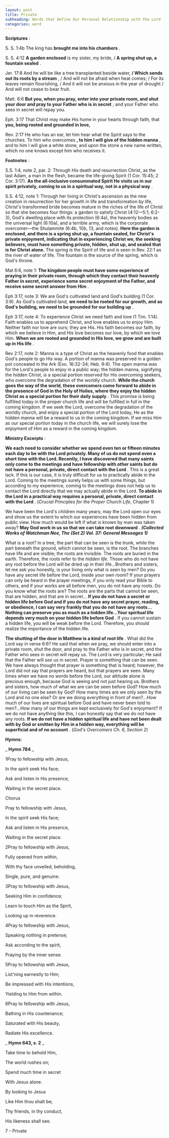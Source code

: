 ```yaml
---
layout: post
title: Private
subheading: Words that Define Our Personal Relationship with the Lord
categories: word
---
```


**Scriptures** :

S. S. 1:4b The king has **brought me into his chambers** .

S. S. 4:12 **A garden enclosed** is my sister, my bride, / **A spring shut up, a fountain sealed** .

Jer. 17:8 And he will be like a tree transplanted beside water, **/ Which sends out its roots by a stream** , / And will not be afraid when heat comes; / For its leaves remain flourishing, / And it will not be anxious in the year of drought / And will not cease to bear fruit.

Matt. 6:6 **But you, when you pray, enter into your private room, and shut your door and pray to your Father who is in secret** ; and your Father who sees in secret will repay you.

Eph. 3:17 That Christ may make His home in your hearts through faith, that **you, being rooted and grounded in love,**

Rev. 2:17 He who has an ear, let him hear what the Spirit says to the churches. To him who overcomes **, to him I will give of the hidden manna** , and to him I will give a white stone, and upon the stone a new name written, which no one knows except him who receives it.

**Footnotes** :

S.S. 1:4, note 2, par. 2: Through His death and resurrection Christ, as the last Adam, a man in the flesh, became the life-giving Spirit (1 Cor. 15:45; 2 Cor. 3:17). **As the all-inclusive consummated Spirit He visits us in our spirit privately, coming to us in a spiritual way, not in a physical way** .

S.S. 4:12, note 1: Through her living in Christ's ascension as the new creation in resurrection for her growth in life and transformation by life, Christ's transformed bride becomes mature in the riches of the life of Christ so that she becomes four things: a garden to satisfy Christ (4:12—5:1; 6:2-3), God's dwelling place with its protection (6:4a), the heavenly bodies as the universal light (6:10a), and a terrible army, which is the corporate overcomer—the Shulammite (6:4b, 10b, 13, and notes). **Here the garden is enclosed, and there is a spring shut up, a fountain sealed, for Christ's private enjoyment, indicating that in experiencing Christ we, the seeking believers, must have something private, hidden, shut up, and sealed that is for Christ alone.** The spring is the Spirit of life and is seen in Rev. 22:1 as the river of water of life. The fountain is the source of the spring, which is God's throne.

Mat 6:6, note 1: **The kingdom people must have some experience of praying in their private room, through which they contact their heavenly Father in secret, experience some secret enjoyment of the Father, and receive some secret answer from Him** .

Eph 3:17, note 3: We are God's cultivated land and God's building (1 Cor. 3:9). As God's cultivated land, **we need to be rooted for our growth, and as God's building, we need to be grounded for our building up** .

Eph 3:17, note 4: To experience Christ we need faith and love (1 Tim. 1:14). Faith enables us to apprehend Christ, and love enables us to enjoy Him. Neither faith nor love are ours; they are His. His faith becomes our faith, by which we believe in Him, and His love becomes our love, by which we love Him. **When we are rooted and grounded in His love, we grow and are built up in His life** .

Rev 2:17, note 2: Manna is a type of Christ as the heavenly food that enables God's people to go His way. A portion of manna was preserved in a golden pot concealed in the Ark (Exo. 16:32-34; Heb. 9:4). The open manna was for the Lord's people to enjoy in a public way; the hidden manna, signifying the hidden Christ, is a special portion reserved for His overcoming seekers, who overcome the degradation of the worldly church. **While the church goes the way of the world, these overcomers come forward to abide in the presence of God in the Holy of Holies, where they enjoy the hidden Christ as a special portion for their daily supply** . This promise is being fulfilled today in the proper church life and will be fulfilled in full in the coming kingdom. If we seek the Lord, overcome the degradation of the worldly church, and enjoy a special portion of the Lord today, He as the hidden manna will be a reward to us in the coming kingdom. If we miss Him as our special portion today in the church life, we will surely lose the enjoyment of Him as a reward in the coming kingdom.

**Ministry Excerpts** :

**We each need to consider whether we spend even ten or fifteen minutes each day to be with the Lord privately. Many of us do not spend even a short time with the Lord. Recently, I have discovered that many saints only come to the meetings and have fellowship with other saints but do not have a personal, private, direct contact with the Lord** . This is a great lack. If this is our case, it is truly difficult for us to practically abide in the Lord. Coming to the meetings surely helps us with some things, but according to my experience, coming to the meetings does not help us to contact the Lord directly that we may actually abide in the Lord. **To abide in the Lord in a practical way requires a personal, private, direct contact with the Lord** . (_Crucial Principles for the Proper Church Life_, Chapter 1)

We have been the Lord's children many years; may the Lord open our eyes and show us the extent to which our experiences have been hidden from public view. How much would be left if what is known by man was taken away? **May God work in us so that we can take root downward** . **_(Collected Works of Watchman Nee, The (Set 2) Vol. 37: General Messages 1)_**

What is a root? In a tree, the part that can be seen is the trunk, while the part beneath the ground, which cannot be seen, is the root. The branches have life and are visible; the roots are invisible. The roots are buried in the earth. Therefore, the roots refer to the _hidden life._ Those who do not have any root before the Lord will be dried up in their life…Brothers and sisters, let me ask you honestly, is your living only what is seen by men? Do you have any secret life before the Lord, inside your own room? If your prayers can only be heard in the prayer meetings, if you only read your Bible to others, and if your works are all before men, you do not have any roots. Do you know what the roots are? The roots are the parts that cannot be seen, that are hidden, and that are in secret… **If you do not have a secret or hidden life before God and if you do not have any secret prayer, reading, or obedience, I can say very frankly that you do not have any roots…Nothing can preserve you as much as a hidden life...Your spiritual life depends very much on your hidden life before God** . If you cannot sustain a hidden life, you will be weak before the Lord. Therefore, you should realize the importance of the hidden life.

**The shutting of the door in Matthew is a kind of root life** . What did the Lord say in verse 6:6? He said that when we pray, we should enter into a private room, shut the door, and pray to the Father who is in secret, and the Father who sees in secret will repay us. The Lord is very particular; He said that the Father will _see_ us in secret. Prayer is something that can be seen. We have always thought that prayer is something that is heard; however, the Lord did not say that prayers are heard, but that prayers are seen. Many times when we have no words before the Lord, our attitude alone is precious enough, because God is seeing and not just hearing us. Brothers and sisters, how much of what we are can be seen before God? How much of our living can be seen by God? How many times are we only seen by the Lord and no one else? Or are we doing everything in front of men?…How much of our lives are spiritual before God and have never been told to men?...How many of our things are kept exclusively for God's enjoyment? If we do not have anything like this, I can honestly say that we do not have any roots. **If we do not have a hidden spiritual life and have not been dealt with by God or smitten by Him in a hidden way, everything will be superficial and of no account** . (_God's Overcomers Ch. 6, Section 2_)

**Hymns:**

_ **Hymn 784** _

1Pray to fellowship with Jesus,

In the spirit seek His face;

Ask and listen in His presence,

Waiting in the secret place.

Chorus

Pray to fellowship with Jesus,

In the spirit seek His face;

Ask and listen in His presence,

Waiting in the secret place.

2Pray to fellowship with Jesus,

Fully opened from within,

With thy face unveiled, beholding,

Single, pure, and genuine.

3Pray to fellowship with Jesus,

Seeking Him in confidence;

Learn to touch Him as the Spirit,

Looking up in reverence.

4Pray to fellowship with Jesus,

Speaking nothing in pretense;

Ask according to the spirit,

Praying by the inner sense.

5Pray to fellowship with Jesus,

List'ning earnestly to Him;

Be impressed with His intentions,

Yielding to Him from within.

6Pray to fellowship with Jesus,

Bathing in His countenance;

Saturated with His beauty,

Radiate His excellence.

_ **Hymn 643, s. 2** _

Take time to behold Him,

The world rushes on;

Spend much time in secret

With Jesus alone.

By looking to Jesus

Like Him thou shalt be;

Thy friends, in thy conduct,

His likeness shall see.

7 - Private
